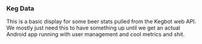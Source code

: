 ### Keg Data

This is a basic display for some beer stats pulled from the Kegbot web API. We mostly just need this to have something up until we get an actual Android app running with user management and cool metrics and shit.
